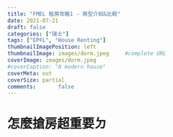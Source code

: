 ```yaml
---
title: "FMEL 租房攻略1 - 房型介紹&比較"
date: 2021-07-21
draft: false
categories: ["瑞士"]
tags: ["EPFL", "House Renting"]
thumbnailImagePosition: left
thumbnailImage: images/dorm.jpeg     #complete URL
coverImage: images/dorm.jpeg
#coverCaption: "A modern house"
coverMeta: out
coverSize: partial
comments:       false
---
```

# 怎麼搶房超重要ㄉ